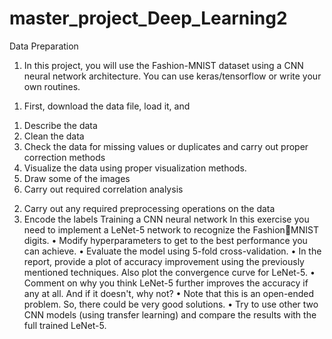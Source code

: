 # master_project_Deep_Learning2
Data Preparation
1. In this project, you will use the Fashion-MNIST dataset using a CNN neural 
network architecture. 
You can use keras/tensorflow or write your own routines.
1) First, download the data file, load it, and 
1. Describe the data
2. Clean the data 
3. Check the data for missing values or duplicates and carry out proper correction 
methods
4. Visualize the data using proper visualization methods. 
5. Draw some of the images 
6. Carry out required correlation analysis
2) Carry out any required preprocessing operations on the data 
3) Encode the labels
Training a CNN neural network 
In this exercise you need to implement a LeNet-5 network to recognize the FashionMNIST digits. 
• Modify hyperparameters to get to the best performance you can achieve. 
• Evaluate the model using 5-fold cross-validation.
• In the report, provide a plot of accuracy improvement using the previously 
mentioned techniques. Also plot the convergence curve for LeNet-5. 
• Comment on why you think LeNet-5 further improves the accuracy if any at all. 
And if it doesn't, why not? 
• Note that this is an open-ended problem. So, there could be very good solutions.
• Try to use other two CNN models (using transfer learning) and compare the 
results with the full trained LeNet-5.
